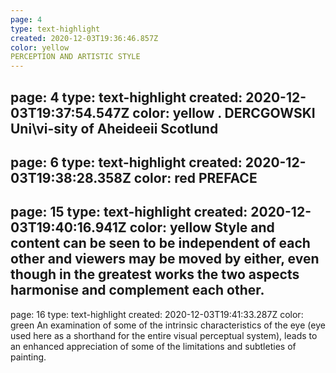 ```yaml
---
page: 4
type: text-highlight
created: 2020-12-03T19:36:46.857Z
color: yellow
PERCEPTION AND ARTISTIC STYLE
---
```

page: 4
type: text-highlight
created: 2020-12-03T19:37:54.547Z
color: yellow
. DERCGOWSKI Uni\vi-sity of Aheideeii Scotlund
---
page: 6
type: text-highlight
created: 2020-12-03T19:38:28.358Z
color: red
PREFACE
---
page: 15
type: text-highlight
created: 2020-12-03T19:40:16.941Z
color: yellow
 Style  and content can be seen to be independent of each other and viewers  may be moved by  either, even though in the greatest works the two aspects harmonise and complement each other.
---
page: 16
type: text-highlight
created: 2020-12-03T19:41:33.287Z
color: green
An examination of some of the intrinsic characteristics of the eye (eye   used here   as a shorthand for the entire visual perceptual system), leads  to an enhanced  appreciation of some of the  limitations and subtleties of painting.
